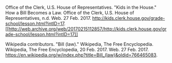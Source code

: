Office of the Clerk, U.S. House of Representatives. "Kids in the House." How a Bill Becomes a Law. Office of the Clerk, U.S. House of Representatives, n.d. Web. 27 Feb. 2017. <http://kids.clerk.house.gov/grade-school/lesson.html?intID=17>.
[[http://web.archive.org/web/20170215112857/http://kids.clerk.house.gov/grade-school/lesson.html?intID=17]]

Wikipedia contributors. "Bill (law)." Wikipedia, The Free Encyclopedia. Wikipedia, The Free Encyclopedia, 20 Feb. 2017. Web. 27 Feb. 2017. <https://en.wikipedia.org/w/index.php?title=Bill_(law)&oldid=766465083>.
